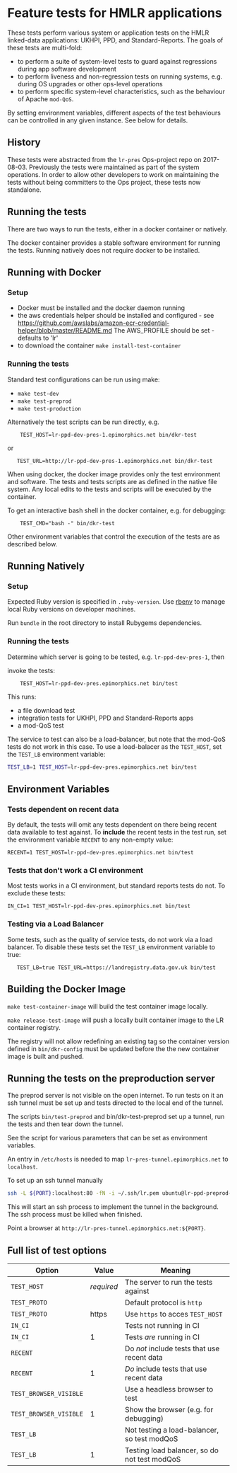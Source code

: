 # Feature tests for HMLR applications

These tests perform various system or application tests on the HMLR linked-data
applications: UKHPI, PPD, and Standard-Reports. The goals of these tests are
multi-fold:

- to perform a suite of system-level tests to guard against regressions during
  app software development
- to perform liveness and non-regression tests on running systems, e.g. during
  OS upgrades or other ops-level operations
- to perform specific system-level characteristics, such as the behaviour of
  Apache `mod-QoS`.

By setting environment variables, different aspects of the test behaviours can
be controlled in any given instance. See below for details.

## History

These tests were abstracted from the `lr-pres` Ops-project repo on 2017-08-03.
Previously the tests were maintained as part of the system operations. In order
to allow other developers to work on maintaining the tests without being
committers to the Ops project, these tests now standalone.

## Running the tests

There are two ways to run the tests, either in a docker container or natively.

The docker container provides a stable software environment for running the tests.
Running natively does not require docker to be installed.

##  Running with Docker

### Setup

- Docker must be installed and the docker daemon running
- the aws credentials helper should be installed and configured - 
  see https://github.com/awslabs/amazon-ecr-credential-helper/blob/master/README.md
  The AWS_PROFILE should be set - defaults to 'lr'
- to download the container `make install-test-container`

### Running the tests

Standard test configurations can be run using make:

- `make test-dev`
- `make test-preprod`
- `make test-production`

Alternatively the test scripts can be run directly, e.g.

```
    TEST_HOST=lr-ppd-dev-pres-1.epimorphics.net bin/dkr-test
```
or
```
   TEST_URL=http://lr-ppd-dev-pres-1.epimorphics.net bin/dkr-test
```

When using docker, the docker image provides only the test environment and software.
The tests and tests scripts are as defined in the native file system. Any local edits
to the tests and scripts will be executed by the container.

To get an interactive bash shell in the docker container, e.g. for debugging:


```
    TEST_CMD="bash -" bin/dkr-test
```

Other environment variables that control the execution of the tests are as described below.

## Running Natively

### Setup

Expected Ruby version is specified in `.ruby-version`. Use [rbenv](https://github.com/rbenv/rbenv)
to manage local Ruby versions on developer machines.

Run `bundle` in the root directory to install Rubygems dependencies.

### Running the tests

Determine which server is going to be tested, e.g. `lr-ppd-dev-pres-1`, then

invoke the tests:

```
    TEST_HOST=lr-ppd-dev-pres.epimorphics.net bin/test
```

This runs:

- a file download test
- integration tests for UKHPI, PPD and Standard-Reports apps
- a mod-QoS test

The service to test can also be a load-balancer, but note that the mod-QoS tests
do not work in this case. To use a load-balacer as the `TEST_HOST`, set the `TEST_LB`
environment variable:


```sh
TEST_LB=1 TEST_HOST=lr-ppd-dev-pres.epimorphics.net bin/test
```

## Environment Variables

### Tests dependent on recent data

By default, the tests will omit any tests dependent on there being recent data
available to test against.  To **include** the recent tests in the test run, set the environment
variable `RECENT` to any non-empty value:

    RECENT=1 TEST_HOST=lr-ppd-dev-pres.epimorphics.net bin/test
    
### Tests that don't work a CI environment

Most tests works in a CI environment, but standard reports tests do not.  To exclude
these tests:

    IN_CI=1 TEST_HOST=lr-ppd-dev-pres.epimorphics.net bin/test

### Testing via a Load Balancer

Some tests, such as the quality of service tests, do not work via a load balancer.
To disable these tests set the `TEST_LB` environment variable to true:
```
   TEST_LB=true TEST_URL=https://landregistry.data.gov.uk bin/test
```

## Building the Docker Image

`make test-container-image` will build the test container image locally.

`make release-test-image` will push a locally built container image to the LR container registry.

The registry will not allow redefining an existing tag
so the container version defined in `bin/dkr-config` must be updated before the
the new container image is built and pushed.


## Running the tests on the preproduction server

The preprod server is not visible on the open internet.  To run tests on it an
ssh tunnel must be set up and tests directed to the local end of the tunnel.

The scripts `bin/test-preprod` and bin/dkr-test-preprod set up a tunnel, 
run the tests and then tear down the tunnel.

See the script for various parameters that can be set as environment variables.

An entry in `/etc/hosts` is needed to map `lr-pres-tunnel.epimorphics.net` to `localhost`.

To set up an ssh tunnel manually

```sh
ssh -L ${PORT}:localhost:80 -fN -i ~/.ssh/lr.pem ubuntu@lr-ppd-preprod-pres-1.epimorphics.net
```

This will start an ssh process to implement the tunnel in the background.
The ssh process must be killed when finished.

Point a browser at `http://lr-pres-tunnel.epimorphics.net:${PORT}`.

## Full list of test options

| Option                 | Value      | Meaning                                     |
|------------------------|------------|---------------------------------------------|
| `TEST_HOST`            | _required_ | The server to run the tests against         |
| `TEST_PROTO`           |            | Default protocol is `http`                  |
| `TEST_PROTO`           | https      | Use `https` to acces `TEST_HOST`            |
| `IN_CI`                |            | Tests not running in CI                     |
| `IN_CI`                | 1          | Tests *are* running in CI                   |
| `RECENT`               |            | Do *not* include tests that use recent data |
| `RECENT`               | 1          | *Do* include tests that use recent data     |
| `TEST_BROWSER_VISIBLE` |            | Use a headless browser to test              |
| `TEST_BROWSER_VISIBLE` | 1          | Show the browser (e.g. for debugging)       |
| `TEST_LB`              |            | Not testing a load-balancer, so test modQoS |
| `TEST_LB`              | 1          | Testing load balancer, so do not test modQoS|
